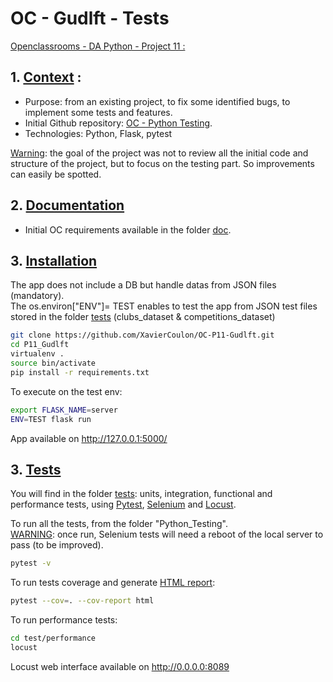 OC - Gudlft - Tests
=

<u>Openclassrooms - DA Python - Project 11 :</u>

## 1. <u>Context</u> :

- Purpose: from an existing project, to fix some identified bugs, to implement some tests and features.
- Initial Github repository: [OC - Python Testing](https://github.com/OpenClassrooms-Student-Center/Python_Testing).
- Technologies: Python, Flask, pytest

<u>Warning</u>: the goal of the project was not to review all the initial code and structure of the project, but to focus on the testing part. So improvements can easily be spotted.

## 2. <u> Documentation</u>

- Initial OC requirements available in the folder [doc](../doc).


## 3. <u>Installation</u>

The app does not include a DB but handle datas from JSON files (mandatory).<br>
The os.environ["ENV"]= TEST enables to test the app from JSON test files stored in the folder [tests](tests/) (clubs_dataset & competitions_dataset)

```bash
git clone https://github.com/XavierCoulon/OC-P11-Gudlft.git
cd P11_Gudlft
virtualenv .
source bin/activate
pip install -r requirements.txt
```
To execute on the test env:
```bash
export FLASK_NAME=server
ENV=TEST flask run
```

App available on http://127.0.0.1:5000/

## 3. <u>Tests</u>

You will find in the folder [tests](tests/): units, integration, functional and performance tests, using [Pytest](https://docs.pytest.org/en/7.1.x/contents.html), [Selenium](https://www.selenium.dev/documentation/) and [Locust](http://docs.locust.io/en/stable/).

To run all the tests, from the folder "Python_Testing".
<br><u>WARNING</u>: once run, Selenium tests will need a reboot of the local server to pass (to be improved).
```bash
pytest -v
```

To run tests coverage and generate [HTML report](htmlcov): 
```bash
pytest --cov=. --cov-report html
```

To run performance tests: 
```bash
cd test/performance
locust
```
Locust web interface available on http://0.0.0.0:8089 
